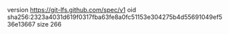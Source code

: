 version https://git-lfs.github.com/spec/v1
oid sha256:2323a4031d619f0317fba63fe8a0fc51153e304275b4d55691049ef536e13667
size 266
